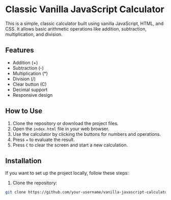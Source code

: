 # Classic Vanilla JavaScript Calculator

This is a simple, classic calculator built using vanilla JavaScript, HTML, and CSS. It allows basic arithmetic operations like addition, subtraction, multiplication, and division.

## Features

- Addition (+)
- Subtraction (-)
- Multiplication (*)
- Division (/)
- Clear button (C)
- Decimal support
- Responsive design

## How to Use

1. Clone the repository or download the project files.
2. Open the `index.html` file in your web browser.
3. Use the calculator by clicking the buttons for numbers and operations.
4. Press `=` to evaluate the result.
5. Press `C` to clear the screen and start a new calculation.

## Installation

If you want to set up the project locally, follow these steps:

1. Clone the repository:

```bash
git clone https://github.com/your-username/vanilla-javascript-calculator.git
